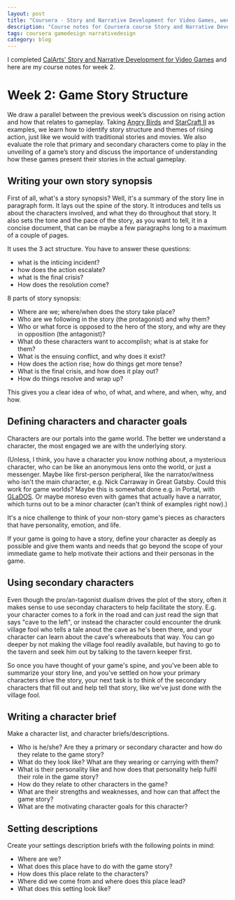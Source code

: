 ```yaml
---
layout: post
title: "Coursera - Story and Narrative Development for Video Games, week 2"
description: "Course notes for Coursera course Story and Narrative Development for Video Games, week 2"
tags: coursera gamedesign narrativedesign
category: blog
---
```


I completed [CalArts' Story and Narrative Development for Video Games](https://www.coursera.org/learn/video-game-story) and here are my course notes for week 2.

# Week 2: Game Story Structure

We draw a parallel between the previous week’s discussion on rising action and how that relates to gameplay. Taking [Angry Birds](https://en.wikipedia.org/wiki/Angry_Birds) and [StarCraft II](https://en.wikipedia.org/wiki/StarCraft_II:_Wings_of_Liberty) as examples, we learn how to identify story structure and themes of rising action, just like we would with traditional stories and movies. We also evaluate the role that primary and secondary characters come to play in the unveiling of a game’s story and discuss the importance of understanding how these games present their stories in the actual gameplay.

## Writing your own story synopsis

First of all, what's a story synopsis? Well, it's a summary of the story line in paragraph form. It lays out the spine of the story. It introduces and tells us about the characters involved, and what they do throughout that story. It also sets the tone and the pace of the story, as you want to tell, it in a concise document, that can be maybe a few paragraphs long to a maximum of a couple of pages.

It uses the 3 act structure. You have to answer these questions:
- what is the inticing incident?
- how does the action escalate?
- what is the final crisis?
- How does the resolution come?

8 parts of story synopsis:
- Where are we; where/when does the story take place?
- Who are we following in the story (the protagonist) and why them?
- Who or what force is opposed to the hero of the story, and why are they in opposition (the antagonist)?
- What do these characters want to accomplish; what is at stake for them?
- What is the ensuing conflict, and why does it exist?
- How does the action rise; how do things get more tense?
- What is the final crisis, and how does it play out?
- How do things resolve and wrap up?

This gives you a clear idea of who, of what, and where, and when, why, and how.

## Defining characters and character goals

Characters are our portals into the game world. The better we understand a character, the most engaged we are with the underlying story.

(Unless, I think, you have a character you know nothing about, a mysterious character, who can be like an anonymous lens onto the world, or just a messenger. Maybe like first-person peripheral, like the narrator/witness who isn't the main character, e.g. Nick Carraway in Great Gatsby. Could this work for game worlds? Maybe this is somewhat done e.g. in Portal, with [GLaDOS](https://en.wikipedia.org/wiki/GLaDOS). Or maybe moreso even with games that actually have a narrator, which turns out to be a minor character (can't think of examples right now).)

It's a nice challenge to think of your non-story game's pieces as characters that have personality, emotion, and life.

If your game is going to have a story, define your character as deeply as possible and give them wants and needs that go beyond the scope of your immediate game to help motivate their actions and their personas in the game.

## Using secondary characters

Even though the pro/an-tagonist dualism drives the plot of the story, often it makes sense to use seconday characters to help facilitate the story. E.g. your character comes to a fork in the road and can just read the sign that says "cave to the left", or instead the character could encounter the drunk village fool who tells a tale anout the cave as he's been there, and your character can learn about the cave's whereabouts that way. You can go deeper by not making the village fool readily available, but having to go to the tavern and seek him out by talking to the tavern keeper first. 

So once you have thought of your game's spine, and you've been able to summarize your story line, and you've settled on how your primary characters drive the story, your next task is to think of the secondary characters that fill out and help tell that story, like we've just done with the village fool.

## Writing a character brief

Make a character list, and character briefs/descriptions.

- Who is he/she? Are they a primary or secondary character and how do they relate to the game story?
- What do they look like? What are they wearing or carrying with them?
- What is their personality like and how does that personality help fulfil their role in the game story?
- How do they relate to other characters in the game?
- What are their strengths and weaknesses, and how can that affect the game story?
- What are the motivating character goals for this character?

## Setting descriptions

Create your settings description briefs with the following points in mind:

- Where are we?
- What does this place have to do with the game story?
- How does this place relate to the characters?
- Where did we come from and where does this place lead?
- What does this setting look like?